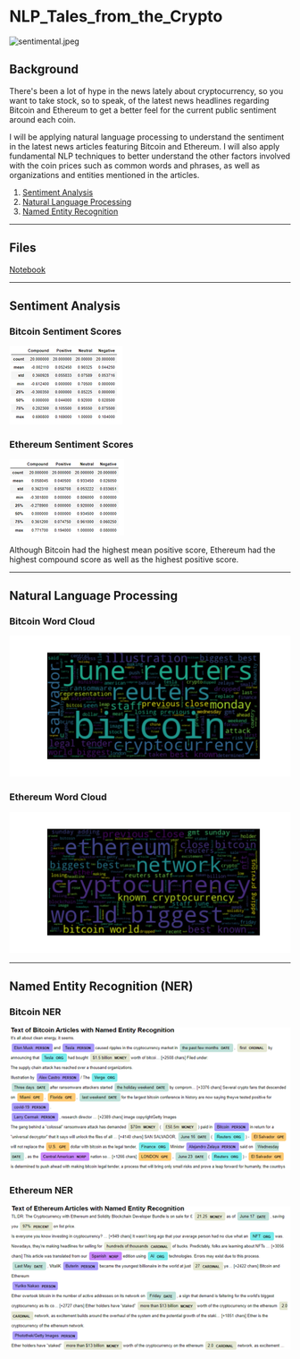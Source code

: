 # NLP_Tales_from_the_Crypto

![sentimental.jpeg](../Images/sentimental.jpeg)

## Background

There's been a lot of hype in the news lately about cryptocurrency, so you want to take stock, so to speak, of the latest news headlines regarding Bitcoin and Ethereum to get a better feel for the current public sentiment around each coin.

I will be applying natural language processing to understand the sentiment in the latest news articles featuring Bitcoin and Ethereum. I will also apply fundamental NLP techniques to better understand the other factors involved with the coin prices such as common words and phrases, as well as organizations and entities mentioned in the articles.

1. [Sentiment Analysis](#1---Sentiment-Analysis)
2. [Natural Language Processing](#2---Natural-Language-Processing)
3. [Named Entity Recognition](#3---Named-Entity-Recognition)

---

## Files

[Notebook](Notebook/crypto_sentiment.ipynb)

---

## Sentiment Analysis
### Bitcoin Sentiment Scores
![bitcoin_sentiment.png](Images/bitcoin_sentiment.png)

### Ethereum Sentiment Scores
![ethereum_sentiment.png](Images/ethereum_sentiment.png)

Although Bitcoin had the highest mean positive score, Ethereum had the highest compound score as well as the highest positive score.

---

## Natural Language Processing
### Bitcoin Word Cloud
![bitcoin_wordcloud.png](Images/bitcoin_wordcloud.png)

### Ethereum Word Cloud
![ethereum_wordcloud.png](Images/ethereum_wordcloud.png)

---

## Named Entity Recognition (NER)

### Bitcoin NER
![bitcoin_NER.png](Images/bitcoin_NER.png)

### Ethereum NER
![ethereum_NER.png](Images/ethereum_NER.png)
